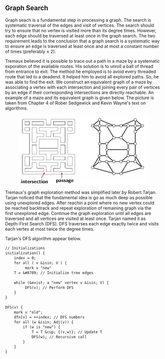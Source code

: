 ## Graph Search

Graph seach is a fundamental step in processing a graph. The search is systematic traversal of the
edges and visit of vertices. The search should try to ensure that no vertex is visited more than its
degree times. However, each edge should be traversed at least once in the graph search. The two
requirement leads to the conclusion that a graph search is a systematic way to ensure an edge is 
traversed at least once and at most a constant number  of times (preferably &le; 2). 

Tremaux believed it is possible to trace out a path in a maze by a systematic exporation of the 
available routes. His solution is to unroll a ball of thread from entrance to exit. The method
he employed is to avoid every threaded route that led to a deadend. It helped him to avoid
all explored paths. So, he was able to find the exit. We construct an equivalent graph of a 
maze by associating a vertex with each intersection and joining every pair of vertices by an edge
if their corresponding intersections are directly reachable. An example of a maze and its 
equivalent graph is given below. The picture is taken from Chapter 4 of Rober Sedgewick and 
Kevin Wayne's text on algorithms. 
<p style="text-align:center">
    <img src="../images/tremaux.png">
</p>

Tremaux's graph exploration method was simplified later by Robert Tarjan. Tarjan noticed that 
the fundamental idea is go as much deep as possible using unexplored edges. After reachin a point
where no new vertex could be reached backtrack and repeat exploration of remaining 
graph via the first unexplored edge. Continue the graph exploration until all edges are 
traversed and all vertices are visited at least once. Tarjan named it as Depth-First Search (DFS).
DFS traverses each edge exactly twice and visits each vertex at most twice the degree times.

Tarjan's DFS algorithm appear below.

```
// Initializations
initialization() {
    index = 0;
    for all ( v &isin; V ) {
         mark v "new"
    T = &#8709; // Initialize tree edges
    
    while (&exist; a "new" vertex v &isin; V) {
         DFS(v); // Perform DFS
    }
}

DFS(v) {
    mark v "old";
    dfn[v] = ++index; // DFS numbers
    for all (w &isin; Adj(v)) {
        if (w is "new") {
            T = T &cup; {(v,w)}; // Update T
            DFS(w); // Recursive call
        }
    }
}

```
